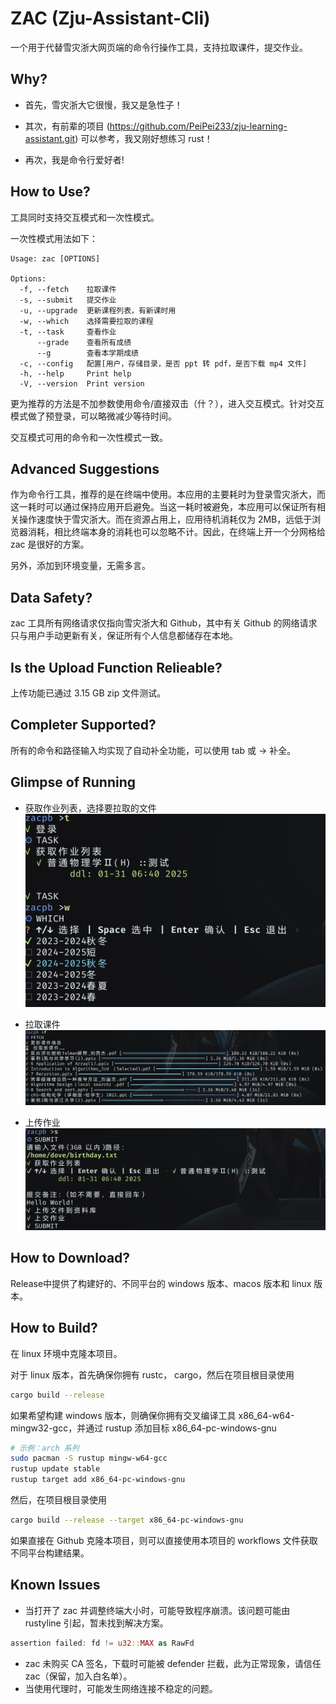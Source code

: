# ZAC (Zju-Assistant-Cli)

一个用于代替雪灾浙大网页端的命令行操作工具，支持拉取课件，提交作业。

## Why?

* 首先，雪灾浙大它很慢，我又是急性子！

* 其次，有前辈的项目 (<https://github.com/PeiPei233/zju-learning-assistant.git>) 可以参考，我又刚好想练习 rust！
* 再次，我是命令行爱好者!

## How to Use?

工具同时支持交互模式和一次性模式。

一次性模式用法如下：

```help
Usage: zac [OPTIONS]

Options:
  -f, --fetch    拉取课件
  -s, --submit   提交作业
  -u, --upgrade  更新课程列表，有新课时用
  -w, --which    选择需要拉取的课程
  -t, --task     查看作业
      --grade    查看所有成绩
      --g        查看本学期成绩
  -c, --config   配置[用户，存储目录，是否 ppt 转 pdf，是否下载 mp4 文件]
  -h, --help     Print help
  -V, --version  Print version
```

更为推荐的方法是不加参数使用命令/直接双击（什？），进入交互模式。针对交互模式做了预登录，可以略微减少等待时间。

交互模式可用的命令和一次性模式一致。

## Advanced Suggestions

作为命令行工具，推荐的是在终端中使用。本应用的主要耗时为登录雪灾浙大，而这一耗时可以通过保持应用开启避免。当这一耗时被避免，本应用可以保证所有相关操作速度快于雪灾浙大。而在资源占用上，应用待机消耗仅为 2MB，远低于浏览器消耗，相比终端本身的消耗也可以忽略不计。因此，在终端上开一个分网格给 zac 是很好的方案。

另外，添加到环境变量，无需多言。

## Data Safety?

zac 工具所有网络请求仅指向雪灾浙大和 Github，其中有关 Github 的网络请求只与用户手动更新有关，保证所有个人信息都储存在本地。

## Is the Upload Function Relieable?

上传功能已通过 3.15 GB zip 文件测试。

## Completer Supported?

所有的命令和路径输入均实现了自动补全功能，可以使用 tab 或 → 补全。

## Glimpse of Running

* 获取作业列表，选择要拉取的文件
![alt text](./figures/task-which.png)

* 拉取课件
![alt text](./figures/fetch.png)
* 上传作业
![alt text](./figures/submit.png)

## How to Download?

Release中提供了构建好的、不同平台的 windows 版本、macos 版本和 linux 版本。

## How to Build?

在 linux 环境中克隆本项目。

对于 linux 版本，首先确保你拥有 rustc， cargo，然后在项目根目录使用

```bash
cargo build --release
```

如果希望构建 windows 版本，则确保你拥有交叉编译工具 x86_64-w64-mingw32-gcc，并通过 rustup 添加目标 x86_64-pc-windows-gnu

```bash
# 示例：arch 系列
sudo pacman -S rustup mingw-w64-gcc
rustup update stable
rustup target add x86_64-pc-windows-gnu
```

然后，在项目根目录使用

```bash
cargo build --release --target x86_64-pc-windows-gnu
```

如果直接在 Github 克隆本项目，则可以直接使用本项目的 workflows 文件获取不同平台构建结果。

## Known Issues

* 当打开了 zac 并调整终端大小时，可能导致程序崩溃。该问题可能由 rustyline 引起，暂未找到解决方案。

```rust
assertion failed: fd != u32::MAX as RawFd
```

* zac 未购买 CA 签名，下载时可能被 defender 拦截，此为正常现象，请信任 zac（保留，加入白名单）。
* 当使用代理时，可能发生网络连接不稳定的问题。
